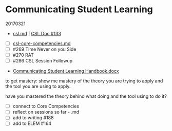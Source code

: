# Communicating Student Learning

20170321
- [csl.md]() | [CSL Doc #133](https://github.com/janzeteachesit/Learning-Diary/issues/133)
- [ ] [csl-core-competencies.md](https://github.com/janzeteachesit/100-days-of-writing/blob/master/_drafts/csl-core-competencies.md)
- [ ] #269 Time Never on you Side
- [ ] #270 RAT
- [ ] #286 CSL Session Followup
- [Communicating Student Learning Handbook.docx](https://vsbworld-my.sharepoint.com/personal/cjanze_vsb_bc_ca/Documents/STEM/Communicating%20Student%20Learning%20Handbook.docx?d=w9251d41cd5bc42e48c08134c84ac5e85)

to get mastery:
show me mastery of the theory you are trying to apply and the tool you are using to apply.

have you mastered the theory behind what doing and the tool using to do it?
- [ ] connect to Core Competencies
- [ ] reflect on sessions so far - .md
- [ ] add to writing #188 
- [ ] add to ELEM #164

